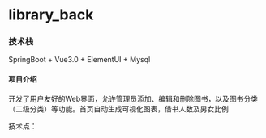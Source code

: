# library_back
### 技术栈
SpringBoot + Vue3.0 + ElementUI + Mysql

#### 项目介绍
开发了用户友好的Web界面，允许管理员添加、编辑和删除图书，以及图书分类（二级分类）等功能。首页自动生成可视化图表，借书人数及男女比例

技术点：
